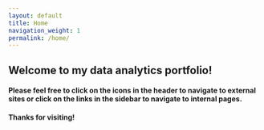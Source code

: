 ```yaml
---
layout: default
title: Home
navigation_weight: 1
permalink: /home/
---
```

<!--must make sure contents here match index-->
<h2>Welcome to my data analytics portfolio!</h2>

<h4>Please feel free to click on the icons in the header to navigate to external sites or click on the links in the sidebar to navigate to internal pages. <br> </h4>
<h4>Thanks for visiting!</h4>